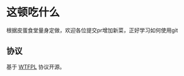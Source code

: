# 这顿吃什么

根据皮蛋食堂量身定做，欢迎各位提交pr增加新菜，正好学习如何使用git

## 协议

基于 [WTFPL](https://en.wikipedia.org/wiki/WTFPL) 协议开源。
